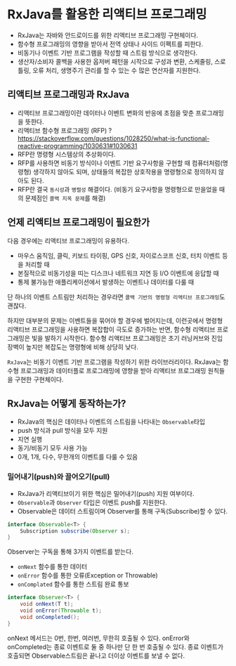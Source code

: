 # RxJava를 활용한 리액티브 프로그래밍

- RxJava는 자바와 안드로이드를 위한 리액티브 프로그래밍 구현체이다.
- 함수형 프로그래밍의 영향을 받아서 전역 상태나 사이드 이펙트를 피한다.
- 비동기나 이벤트 기반 프로그램을 작성할 때 스트림 방식으로 생각한다.
- 생산자/소비자 콜백을 사용한 옵저버 패턴을 시작으로 구성과 변환, 스케줄링, 스로틀링, 오류 처리, 생명주기 관리를 할 수 있는 수 많은 연산자를 지원한다.

## 리액티브 프로그래밍과 RxJava
- 리액티브 프로그래밍이란 데이터나 이벤트 변화의 반응에 초점을 맞춘 프로그래밍을 뜻한다.
- 리액티브 함수형 프로그래밍 (RFP) ? https://stackoverflow.com/questions/1028250/what-is-functional-reactive-programming/1030631#1030631
- RFP란 명령형 시스템상의 추상화이다.
- RFP를 사용하면 비동기 방식이나 이벤트 기반 요구사항을 구현할 때 컴퓨터처럼(명령형) 생각하지 않아도 되며, 상태들의 복잡한 상호작용을 명령형으로 정의하지 않아도 된다.
- RFP란 결국 `동시성`과 `병렬성` 해결이다. (비동기 요구사항을 명령형으로 만을었을 때의 문제점인 `콜백 지옥 문제`를 해결)

## 언제 리액티브 프로그래밍이 필요한가
다음 경우에는 리액티브 프로그래밍이 유용하다.
- 마우스 움직임, 클릭, 키보드 타이핑, GPS 신호, 자이로스코프 신호, 터치 이벤트 등을 처리할 때
- 본질적으로 비동기성을 띠는 디스크나 네트워크 지연 등 I/O 이벤트에 응답할 때
- 통제 불가능한 애플리케이션에서 발생하는 이벤트나 데이터를 다룰 때

단 하나의 이벤트 스트림만 처리하는 경우라면 `콜백 기반의 명령형 리액티브 프로그래밍`도 괜찮다.

하지만 대부분의 문제는 이벤트들을 묶어야 할 경우에 벌어지는데, 이런곳에서 명령형 리액티브 프로그래밍을 사용하면 복잡합이 극도로 증가하는 반면, 함수형 리액티브 프로그래밍은 빛을 발하기 시작한다. 함수형 리액티브 프로그래밍은 초기 러닝커브와 진입 장벽이 높지만 복잡도는 명령형에 비해 상당히 낮다.

`RxJava`는 비동기 이벤트 기반 프로그램을 작성하기 위한 라이브러리이다. RxJava는 함수형 프로그래밍과 데이터플로 프로그래밍에 영향을 받아 리액티브 프로그래밍 원칙들을 구현한 구현체이다.

## RxJava는 어떻게 동작하는가?
- RxJava의 핵심은 데이터나 이벤트의 스트림을 나타내는 `Observable`타입
- push 방식과 pull 방식을 모두 지원
- 지연 실행
- 동기/비동기 모두 사용 가능
- 0개, 1개, 다수, 무한개의 이벤트를 다룰 수 있음

### 밀어내기(push)와 끌어오기(pull)
- RxJava가 리액티브이기 위한 핵심은 밀어내기(push) 지원 여부이다.
- `Observable`과 `Observer` 타입은 이벤트 push를 지원한다.
- Observable은 데이터 스트림이며 Observer를 통해 구독(Subscribe)할 수 있다.

```java
interface Observable<T> {
    Subscription subscribe(Observer s);
}
```

Observer는 구독을 통해 3가지 이벤트를 받는다.
- `onNext` 함수를 통한 데이터
- `onError` 함수를 통한 오류(Exception or Throwable)
- `onComplated` 함수를 통한 스트림 완료 통보

```java
interface Observer<T> {
    void onNext(T t);
    void onError(Throwable t);
    void onCompleted();
}
```
onNext 메서드는 0번, 한번, 여러번, 무한히 호출될 수 있다. onError와 onCompleted는 종료 이벤트로 둘 중 하나만 단 한 번 호출될 수 있다. 종료 이벤트가 호출되면 Observable스트림은 끝나고 더이상 이벤트를 보낼 수 없다.